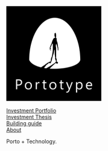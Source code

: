 <img src="about/brand/logo-vertical-white-on-black.jpg" alt="portotype-logo" width="50%"/>  

[Investment Portfolio](/portfolio/)  
[Investment Thesis](/thesis/)  
[Building guide](/guide/)  
[About](/about)  

Porto + Technology.

